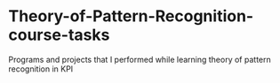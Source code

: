 # Theory-of-Pattern-Recognition-course-tasks
Programs and projects that I performed while learning theory of pattern recognition in KPI
